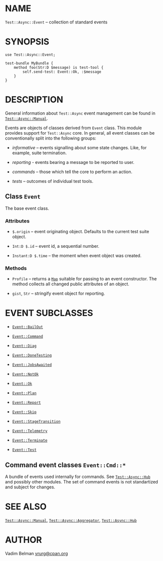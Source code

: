 NAME
====

`Test::Async::Event` – collection of standard events

SYNOPSIS
========

    use Test::Async::Event;

    test-bundle MyBundle {
        method foo(Str:D $message) is test-tool {
            self.send-test: Event::Ok, :$message
        }
    }

DESCRIPTION
===========



General information about `Test::Async` event management can be found in [`Test::Async::Manual`](https://github.com/vrurg/raku-Test-Async/blob/v0.0.900/docs/md/Test/Async/Manual.md).

Events are objects of classes derived from `Event` class. This module provides support for `Test::Async` core. In general, all event classes can be conventionally split into the following groups:

  * *informative* – events signalling about some state changes. Like, for example, suite termination.

  * *reporting* - events bearing a message to be reported to user.

  * *commands* – those which tell the core to perform an action.

  * *tests* – outcomes of individual test tools.

Class `Event`
-------------

The base event class.

### Attributes

  * `$.origin` – event originating object. Defaults to the current test suite object.

  * `Int:D $.id` – event id, a sequential number.

  * `Instant:D $.time` – the moment when event object was created.

### Methods

  * `Profile` – returns a [`Map`](https://docs.raku.org/type/Map) suitable for passing to an event constructor. The method collects all changed public attributes of an object.

  * `gist`, `Str` – stringify event object for reporting.

EVENT SUBCLASSES
================

  * [`Event::BailOut`](https://github.com/vrurg/raku-Test-Async/blob/v0.0.900/docs/md/Test/Async/Event/BailOut.md)

  * [`Event::Command`](https://github.com/vrurg/raku-Test-Async/blob/v0.0.900/docs/md/Test/Async/Event/Command.md)

  * [`Event::Diag`](https://github.com/vrurg/raku-Test-Async/blob/v0.0.900/docs/md/Test/Async/Event/Diag.md)

  * [`Event::DoneTesting`](https://github.com/vrurg/raku-Test-Async/blob/v0.0.900/docs/md/Test/Async/Event/DoneTesting.md)

  * [`Event::JobsAwaited`](https://github.com/vrurg/raku-Test-Async/blob/v0.0.900/docs/md/Test/Async/Event/JobsAwaited.md)

  * [`Event::NotOk`](https://github.com/vrurg/raku-Test-Async/blob/v0.0.900/docs/md/Test/Async/Event/NotOk.md)

  * [`Event::Ok`](https://github.com/vrurg/raku-Test-Async/blob/v0.0.900/docs/md/Test/Async/Event/Ok.md)

  * [`Event::Plan`](https://github.com/vrurg/raku-Test-Async/blob/v0.0.900/docs/md/Test/Async/Event/Plan.md)

  * [`Event::Report`](https://github.com/vrurg/raku-Test-Async/blob/v0.0.900/docs/md/Test/Async/Event/Report.md)

  * [`Event::Skip`](https://github.com/vrurg/raku-Test-Async/blob/v0.0.900/docs/md/Test/Async/Event/Skip.md)

  * [`Event::StageTransition`](https://github.com/vrurg/raku-Test-Async/blob/v0.0.900/docs/md/Test/Async/Event/StageTransition.md)

  * [`Event::Telemetry`](https://github.com/vrurg/raku-Test-Async/blob/v0.0.900/docs/md/Test/Async/Event/Telemetry.md)

  * [`Event::Terminate`](https://github.com/vrurg/raku-Test-Async/blob/v0.0.900/docs/md/Test/Async/Event/Terminate.md)

  * [`Event::Test`](https://github.com/vrurg/raku-Test-Async/blob/v0.0.900/docs/md/Test/Async/Event/Test.md)

Command event classes `Event::Cmd::*`
-------------------------------------

A bundle of events used internally for commands. See [`Test::Async::Hub`](https://github.com/vrurg/raku-Test-Async/blob/v0.0.900/docs/md/Test/Async/Hub.md) and possibly other modules. The set of command events is not standartized and subject for changes.

SEE ALSO
========

[`Test::Async::Manual`](https://github.com/vrurg/raku-Test-Async/blob/v0.0.900/docs/md/Test/Async/Manual.md), [`Test::Async::Aggregator`](https://github.com/vrurg/raku-Test-Async/blob/v0.0.900/docs/md/Test/Async/Aggregator.md), [`Test::Async::Hub`](https://github.com/vrurg/raku-Test-Async/blob/v0.0.900/docs/md/Test/Async/Hub.md)

AUTHOR
======

Vadim Belman <vrurg@cpan.org>

